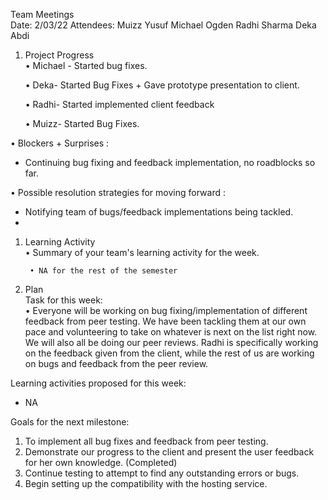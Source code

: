 Team Meetings  
Date: 2/03/22
Attendees: 
Muizz Yusuf 
Michael Ogden 
Radhi Sharma
Deka Abdi
1. Project  Progress  
    • Michael - Started bug fixes.

    • Deka- Started Bug Fixes + Gave prototype presentation to client.

    • Radhi- Started implemented client feedback

    • Muizz- Started Bug Fixes. 

• Blockers + Surprises : 

 - Continuing bug fixing and feedback implementation, no roadblocks so far.

• Possible resolution strategies for moving forward : 

 - Notifying team of bugs/feedback implementations being tackled.
 - 
1. Learning Activity  
• Summary of your team's learning activity for the week.

        • NA for the rest of the semester
1. Plan  
Task for this week:  
• Everyone will be working on bug fixing/implementation of different feedback from peer testing. We have been tackling them at our own pace and volunteering to take on whatever is next on the list right now. We will also all be doing our peer reviews. Radhi is specifically working on the feedback given from the client, while the rest of us are working on bugs and feedback from the peer review.


Learning activities proposed for this week:  
- NA

Goals for the next milestone:  
1. To implement all bug fixes and feedback from peer testing.
2. Demonstrate our progress to the client and present the user feedback for her own knowledge. (Completed)
3. Continue testing to attempt to find any outstanding errors or bugs.
4. Begin setting up the compatibility with the hosting service.
